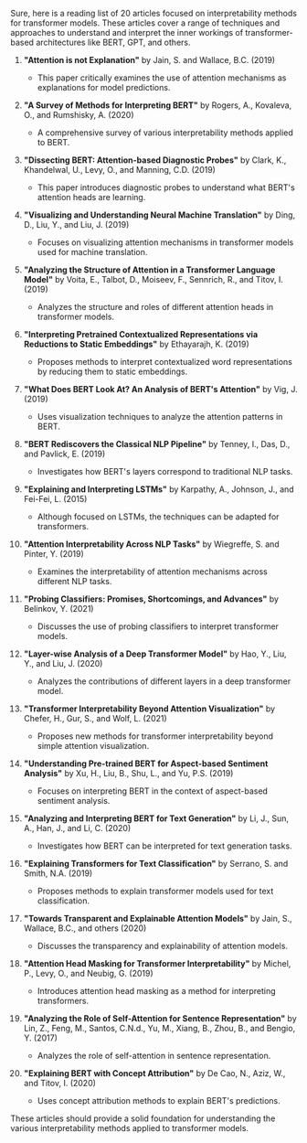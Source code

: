 Sure, here is a reading list of 20 articles focused on interpretability methods for transformer models. These articles cover a range of techniques and approaches to understand and interpret the inner workings of transformer-based architectures like BERT, GPT, and others.

1. **"Attention is not Explanation"** by Jain, S. and Wallace, B.C. (2019)
   - This paper critically examines the use of attention mechanisms as explanations for model predictions.

2. **"A Survey of Methods for Interpreting BERT"** by Rogers, A., Kovaleva, O., and Rumshisky, A. (2020)
   - A comprehensive survey of various interpretability methods applied to BERT.

3. **"Dissecting BERT: Attention-based Diagnostic Probes"** by Clark, K., Khandelwal, U., Levy, O., and Manning, C.D. (2019)
   - This paper introduces diagnostic probes to understand what BERT's attention heads are learning.

4. **"Visualizing and Understanding Neural Machine Translation"** by Ding, D., Liu, Y., and Liu, J. (2019)
   - Focuses on visualizing attention mechanisms in transformer models used for machine translation.

5. **"Analyzing the Structure of Attention in a Transformer Language Model"** by Voita, E., Talbot, D., Moiseev, F., Sennrich, R., and Titov, I. (2019)
   - Analyzes the structure and roles of different attention heads in transformer models.

6. **"Interpreting Pretrained Contextualized Representations via Reductions to Static Embeddings"** by Ethayarajh, K. (2019)
   - Proposes methods to interpret contextualized word representations by reducing them to static embeddings.

7. **"What Does BERT Look At? An Analysis of BERT's Attention"** by Vig, J. (2019)
   - Uses visualization techniques to analyze the attention patterns in BERT.

8. **"BERT Rediscovers the Classical NLP Pipeline"** by Tenney, I., Das, D., and Pavlick, E. (2019)
   - Investigates how BERT's layers correspond to traditional NLP tasks.

9. **"Explaining and Interpreting LSTMs"** by Karpathy, A., Johnson, J., and Fei-Fei, L. (2015)
   - Although focused on LSTMs, the techniques can be adapted for transformers.

10. **"Attention Interpretability Across NLP Tasks"** by Wiegreffe, S. and Pinter, Y. (2019)
    - Examines the interpretability of attention mechanisms across different NLP tasks.

11. **"Probing Classifiers: Promises, Shortcomings, and Advances"** by Belinkov, Y. (2021)
    - Discusses the use of probing classifiers to interpret transformer models.

12. **"Layer-wise Analysis of a Deep Transformer Model"** by Hao, Y., Liu, Y., and Liu, J. (2020)
    - Analyzes the contributions of different layers in a deep transformer model.

13. **"Transformer Interpretability Beyond Attention Visualization"** by Chefer, H., Gur, S., and Wolf, L. (2021)
    - Proposes new methods for transformer interpretability beyond simple attention visualization.

14. **"Understanding Pre-trained BERT for Aspect-based Sentiment Analysis"** by Xu, H., Liu, B., Shu, L., and Yu, P.S. (2019)
    - Focuses on interpreting BERT in the context of aspect-based sentiment analysis.

15. **"Analyzing and Interpreting BERT for Text Generation"** by Li, J., Sun, A., Han, J., and Li, C. (2020)
    - Investigates how BERT can be interpreted for text generation tasks.

16. **"Explaining Transformers for Text Classification"** by Serrano, S. and Smith, N.A. (2019)
    - Proposes methods to explain transformer models used for text classification.

17. **"Towards Transparent and Explainable Attention Models"** by Jain, S., Wallace, B.C., and others (2020)
    - Discusses the transparency and explainability of attention models.

18. **"Attention Head Masking for Transformer Interpretability"** by Michel, P., Levy, O., and Neubig, G. (2019)
    - Introduces attention head masking as a method for interpreting transformers.

19. **"Analyzing the Role of Self-Attention for Sentence Representation"** by Lin, Z., Feng, M., Santos, C.N.d., Yu, M., Xiang, B., Zhou, B., and Bengio, Y. (2017)
    - Analyzes the role of self-attention in sentence representation.

20. **"Explaining BERT with Concept Attribution"** by De Cao, N., Aziz, W., and Titov, I. (2020)
    - Uses concept attribution methods to explain BERT's predictions.

These articles should provide a solid foundation for understanding the various interpretability methods applied to transformer models.